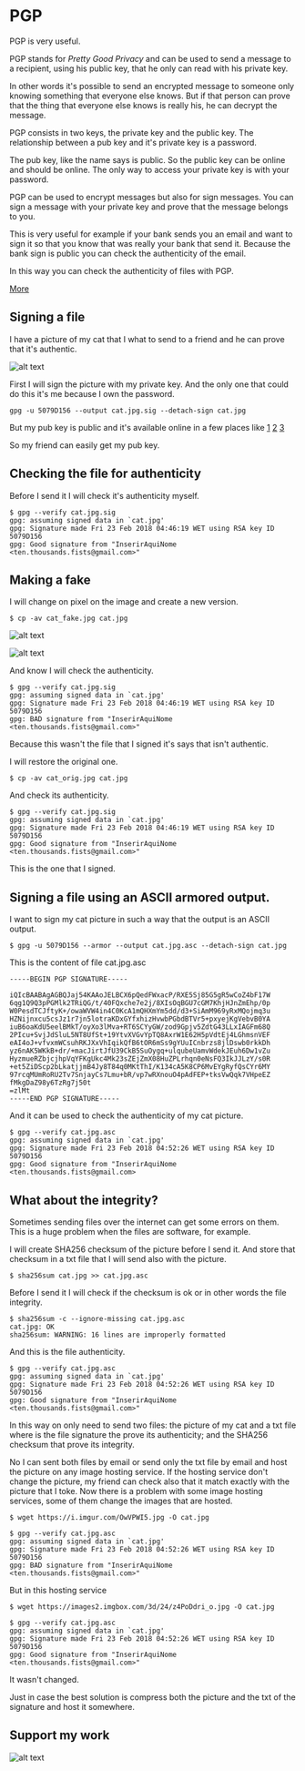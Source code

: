 # PGP 

PGP is very useful. 

PGP stands for *Pretty Good Privacy* and can be used to send a message to a recipient, using his public key, that he only can read with his private key.

In other words it's possible to send an encrypted message to someone only knowing something that everyone else knows. But if that person can prove that the thing that everyone else knows is really his, he can decrypt the message.

PGP consists in two keys, the private key and the public key. The relationship between a pub key and it's private key is a password.

The pub key, like the name says is public. So the public key can be online and should be online. The only way to access your private key is with your password.

PGP can be used to encrypt messages but also for sign messages. You can sign a message with your private key and prove that the message belongs to you.

This is very useful for example if your bank sends you an email and want to sign it so that you know that was really your bank that send it. Because the bank sign is public you can check the authenticity of the email.

In this way you can check the authenticity of files with PGP.

[More](https://www.gnupg.org/documentation/manpage.html)

## Signing a file

I have a picture of my cat that I what to send to a friend and he can prove that it's authentic.

![alt text](https://github.com/InserirAquiNome/crypto/blob/master/static/image/cat.jpg "Logo Title Text 1")

First I will sign the picture with my private key. And the only one that could do this it's me because I own the password.

`gpg -u 5079D156 --output cat.jpg.sig --detach-sign cat.jpg`

But my pub key is public and it's available online in a few places like [1](https://twitter.com/ComAsasNosPes/status/966848020989038593) [2](https://github.com/InserirAquiNome/crypto/tree/master/pubkeys) [3](https://keyserver.mattrude.com/pks/lookup?search=ten.thousands.fists%40gmail.com&fingerprint=on&op=vindex)

So my friend can easily get my pub key.

## Checking the file for authenticity

Before I send it I will check it's authenticity myself.

```
$ gpg --verify cat.jpg.sig                                    
gpg: assuming signed data in `cat.jpg'
gpg: Signature made Fri 23 Feb 2018 04:46:19 WET using RSA key ID 5079D156
gpg: Good signature from "InserirAquiNome <ten.thousands.fists@gmail.com>"
```

## Making a fake

I will change on pixel on the image and create a new version.

`$ cp -av cat_fake.jpg cat.jpg`

![alt text](https://github.com/InserirAquiNome/crypto/blob/master/static/image/cat_fake.jpg "Logo Title Text 1")

![alt text](https://github.com/InserirAquiNome/crypto/blob/master/static/image/cat_fake_zoom.jpg "Logo Title Text 1")

And know I will check the authenticity.

```
$ gpg --verify cat.jpg.sig   
gpg: assuming signed data in `cat.jpg'
gpg: Signature made Fri 23 Feb 2018 04:46:19 WET using RSA key ID 5079D156
gpg: BAD signature from "InserirAquiNome <ten.thousands.fists@gmail.com>"
```

Because this wasn't the file that I signed it's says that isn't authentic.

I will restore the original one.

`$ cp -av cat_orig.jpg cat.jpg`

And check its authenticity.

```
$ gpg --verify cat.jpg.sig   
gpg: assuming signed data in `cat.jpg'
gpg: Signature made Fri 23 Feb 2018 04:46:19 WET using RSA key ID 5079D156
gpg: Good signature from "InserirAquiNome <ten.thousands.fists@gmail.com>"
```

This is the one that I signed.

## Signing a file using an ASCII armored output.

I want to sign my cat picture in such a way that the output is an ASCII output. 

`$ gpg -u 5079D156 --armor --output cat.jpg.asc --detach-sign cat.jpg`

This is the content of file cat.jpg.asc
```
-----BEGIN PGP SIGNATURE-----

iQIcBAABAgAGBQJaj54KAAoJELBCX6pQedFWxacP/RXE5Sj85G5gR5wCoZ4bF17W
6qg1Q9Q3pPGMlk2TRiQG/t/40FQxche7e2j/8XIsOqBGU7cGM7KhjHJnZmEhp/0p
W0PesdTCJftyK+/owaWVW4in4C0KcA1mQHXmYm5dd/d3+SiAmM969yRxMQojmq3u
HZNijnxcu5csJz1r7jn5lotraKDxGYfxhizHvwbPGbdBTVr5+pxyejKgVebvB0YA
iuB6oaKdU5eelBMkT/oyXo3lMva+RT6SCYyGW/zod9Gpjv5ZdtG43LLxIAGFm68Q
2PIcu+SvjJdSluL5NT8UfSt+19YtvXVGvYpTQ8AxrW1E62H5pVdtEj4LGhmsnVEF
eAI4oJ+vfvxmWCsuhRKJXxVhIqikQfB6tOR6mSs9gYUuICnbrzs8jlDswb0rkkDh
yz6nAK5WKkB+dr/+macJirtJfU39CkB5SuOygq+ulqubeUamvWdekJEuh6Dw1vZu
HyzmueRZbjcjhpVqYFKgUkc4Mk23sZEjZmX08HuZPLrhqn0eNsFQ3IkJJLzY/s0R
+et5ZiDScp2bLkatjjmB4Jy8T84q0MKtThI/K134cA5K8CP6MvEYgRyfQsCYr6MY
97rcqMUmRoRU2Tv7SnjayCs7Lmu+bR/vp7wRXnouO4pAdFEP+tksVwQqk7VHpeEZ
fMkgDaZ98y6TzRg7j50t
=zlMt
-----END PGP SIGNATURE-----
```

And it can be used to check the authenticity of my cat picture.

```
$ gpg --verify cat.jpg.asc  
gpg: assuming signed data in `cat.jpg'
gpg: Signature made Fri 23 Feb 2018 04:52:26 WET using RSA key ID 5079D156
gpg: Good signature from "InserirAquiNome <ten.thousands.fists@gmail.com>
```

## What about the integrity?

Sometimes sending files over the internet can get some errors on them. This is a huge problem when the files are software, for example.

I will create SHA256 checksum of the picture before I send it. And store that checksum in a txt file that I will send also with the picture.

`$ sha256sum cat.jpg >> cat.jpg.asc`

Before I send it I will check if the checksum is ok or in other words the file integrity.

```
$ sha256sum -c --ignore-missing cat.jpg.asc 
cat.jpg: OK
sha256sum: WARNING: 16 lines are improperly formatted
```

And this is the file authenticity. 

```
$ gpg --verify cat.jpg.asc                  
gpg: assuming signed data in `cat.jpg'
gpg: Signature made Fri 23 Feb 2018 04:52:26 WET using RSA key ID 5079D156
gpg: Good signature from "InserirAquiNome <ten.thousands.fists@gmail.com>"
```

In this way on only need to send two files: the picture of my cat and a txt file where is the file signature the prove its authenticity; and the SHA256 checksum that prove its integrity.

No I can sent both files by email or send only the txt file by email and host the picture on any image hosting service. If the hosting service don't change the picture, my friend can check also that it match exactly with the picture that I toke. 
Now there is a problem with some image hosting services, some of them change the images that are hosted.

`$ wget https://i.imgur.com/OwVPWI5.jpg -O cat.jpg`

```
$ gpg --verify cat.jpg.asc 
gpg: assuming signed data in `cat.jpg'
gpg: Signature made Fri 23 Feb 2018 04:52:26 WET using RSA key ID 5079D156
gpg: BAD signature from "InserirAquiNome <ten.thousands.fists@gmail.com>"
```

But in this hosting service

`$ wget https://images2.imgbox.com/3d/24/z4PoDdri_o.jpg -O cat.jpg`

```
$ gpg --verify cat.jpg.asc                                       
gpg: assuming signed data in `cat.jpg'
gpg: Signature made Fri 23 Feb 2018 04:52:26 WET using RSA key ID 5079D156
gpg: Good signature from "InserirAquiNome <ten.thousands.fists@gmail.com>"
```

It wasn't changed. 

Just in case the best solution is compress both the picture and the txt of the signature and host it somewhere.

## Support my work

![alt text](https://github.com/InserirAquiNome/crypto/blob/master/static/image/donate.png "Logo Title Text 1")


